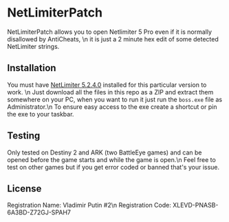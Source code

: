 # NetLimiterPatch

NetLimiterPatch allows you to open Netlimiter 5 Pro even if it is normally disallowed by AntiCheats, \n
it is just a 2 minute hex edit of some detected NetLimiter strings.

## Installation

You must have [NetLimiter 5.2.4.0](https://www.netlimiter.com/releases/5-2-4-0) installed for this particular version to work. \n
Just download all the files in this repo as a ZIP and extract them somewhere on your PC,
when you want to run it just run the `boss.exe` file as Administrator.\n
To ensure easy access to the exe create a shortcut or pin the exe to your taskbar.

## Testing

Only tested on Destiny 2 and ARK (two BattleEye games) and can be opened before the game starts and while the game is open.\n
Feel free to test on other games but if you get error coded or banned that's your issue.

## License 

Registration Name: Vladimir Putin #2\n
Registration Code: XLEVD-PNASB-6A3BD-Z72GJ-SPAH7
